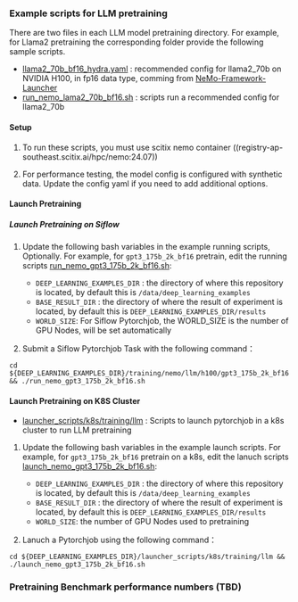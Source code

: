 ### Example scripts for LLM pretraining

There are two files in each LLM model pretraining directory. For example, for Llama2 pretraining the corresponding folder provide the following sample scripts.
- [llama2_70b_bf16_hydra.yaml](https://github.com/sallylxl/deep_learning_examples/blob/master/training/nemo/llm/h100/llama2_70b_bf16/llama2_70b_bf16_hydra.yaml)
  : recommended config for llama2_70b on NVIDIA H100, in fp16 data type, comming from [NeMo-Framework-Launcher](https://github.com/NVIDIA/NeMo-Framework-Launcher)
- [run_nemo_lama2_70b_bf16.sh](https://github.com/sallylxl/deep_learning_examples/blob/master/training/nemo/llm/h100/llama2_70b_bf16/run_nemo_llama2_70b_bf16.sh)
  : scripts run a recommended config for llama2_70b

#### Setup

1. To run these scripts, you must use scitix nemo container ((registry-ap-southeast.scitix.ai/hpc/nemo:24.07))

2. For performance testing, the model config is configured with synthetic data. Update the config yaml if you need to add additional options.

#### Launch Pretraining

##### Launch Pretraining on Siflow

1. Update the following bash variables in the example running scripts, Optionally. For example, for ``gpt3_175b_2k_bf16`` pretrain, edit the running scripts [run_nemo_gpt3_175b_2k_bf16.sh](https://github.com/sallylxl/deep_learning_examples/blob/master/training/llm/h100/gpt3_175b_2k_bf16/run_nemo_gpt3_175b_2k_bf16.sh):

   - ``DEEP_LEARNING_EXAMPLES_DIR`` : the directory of where this repository is located, by default this is ``/data/deep_learning_examples``
   - ``BASE_RESULT_DIR`` : the directory of where the result of experiment is located, by default this is ``DEEP_LEARNING_EXAMPLES_DIR/results``
   - ``WORLD_SIZE``: For Siflow Pytorchjob, the WORLD_SIZE is the number of GPU Nodes, will be set automatically

2. Submit a Siflow Pytorchjob Task with the following command：
```
cd ${DEEP_LEARNING_EXAMPLES_DIR}/training/nemo/llm/h100/gpt3_175b_2k_bf16 && ./run_nemo_gpt3_175b_2k_bf16.sh
```


#### Launch Pretraining on K8S Cluster

- [launcher_scripts/k8s/training/llm](https://github.com/sallylxl/deep_learning_examples/tree/master/launcher_scripts/k8s/training/llm)
  : Scripts to launch pytorchjob in a k8s cluster to run LLM pretraining

1. Update the following bash variables in the example launch scripts. For example, for ``gpt3_175b_2k_bf16`` pretrain on a k8s, edit the lanuch scripts [launch_nemo_gpt3_175b_2k_bf16.sh](https://github.com/sallylxl/deep_learning_examples/blob/master/launcher_scripts/k8s/training/llm/lanuch_nemo_gpt3_175b_2k_bf16.sh):

   - ``DEEP_LEARNING_EXAMPLES_DIR`` : the directory of where this repository is located, by default this is ``/data/deep_learning_examples``
   - ``BASE_RESULT_DIR`` : the directory of where the result of experiment is located, by default this is ``DEEP_LEARNING_EXAMPLES_DIR/results``
   - ``WORLD_SIZE``: the number of GPU Nodes used to pretraining

2. Lanuch a Pytorchjob using the following command：
```
cd ${DEEP_LEARNING_EXAMPLES_DIR}/launcher_scripts/k8s/training/llm && ./launch_nemo_gpt3_175b_2k_bf16.sh
```

### Pretraining Benchmark performance numbers (TBD)
